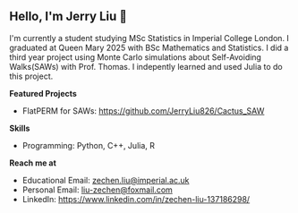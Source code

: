 ## Hello, I'm Jerry Liu 👋
I'm currently a student studying MSc Statistics in Imperial College London.
I graduated at Queen Mary 2025 with BSc Mathematics and Statistics. I did a third year project using Monte Carlo simulations about Self-Avoiding Walks(SAWs) with Prof. Thomas. I indepently learned and used Julia to do this project.


**Featured Projects**
- FlatPERM for SAWs: https://github.com/JerryLiu826/Cactus_SAW

**Skills**
- Programming: Python, C++, Julia, R

**Reach me at**
- Educational Email: zechen.liu@imperial.ac.uk
- Personal Email: liu-zechen@foxmail.com
- LinkedIn: https://www.linkedin.com/in/zechen-liu-137186298/
<!--
**JerryLiu826/JerryLiu826** is a ✨ _special_ ✨ repository because its `README.md` (this file) appears on your GitHub profile.

Here are some ideas to get you started:

- 🔭 I’m currently working on ...
- 🌱 I’m currently learning ...
- 👯 I’m looking to collaborate on ...
- 🤔 I’m looking for help with ...
- 💬 Ask me about ...
- 📫 How to reach me: ...
- 😄 Pronouns: ...
- ⚡ Fun fact: ...
-->
